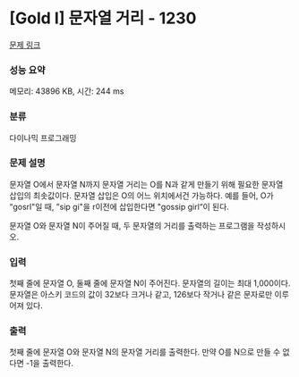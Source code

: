 # [Gold I] 문자열 거리 - 1230 

[문제 링크](https://www.acmicpc.net/problem/1230) 

### 성능 요약

메모리: 43896 KB, 시간: 244 ms

### 분류

다이나믹 프로그래밍

### 문제 설명

<p>문자열 O에서 문자열 N까지 문자열 거리는 O를 N과 같게 만들기 위해 필요한 문자열 삽입의 최솟값이다. 문자열 삽입은 O의 어느 위치에서건 가능하다. 예를 들어, O가 “gosrl"일 때, ”sip gi"을 r이전에 삽입한다면 "gossip girl“이 된다.</p>

<p>문자열 O와 문자열 N이 주어질 때, 두 문자열의 거리를 출력하는 프로그램을 작성하시오.</p>

### 입력 

 <p>첫째 줄에 문자열 O, 둘째 줄에 문자열 N이 주어진다. 문자열의 길이는 최대 1,000이다. 문자열은 아스키 코드의 값이 32보다 크거나 같고, 126보다 작거나 같은 문자로만 이루어져 있다.</p>

### 출력 

 <p>첫째 줄에 문자열 O와 문자열 N의 문자열 거리를 출력한다. 만약 O를 N으로 만들 수 없다면 -1을 출력한다.</p>

